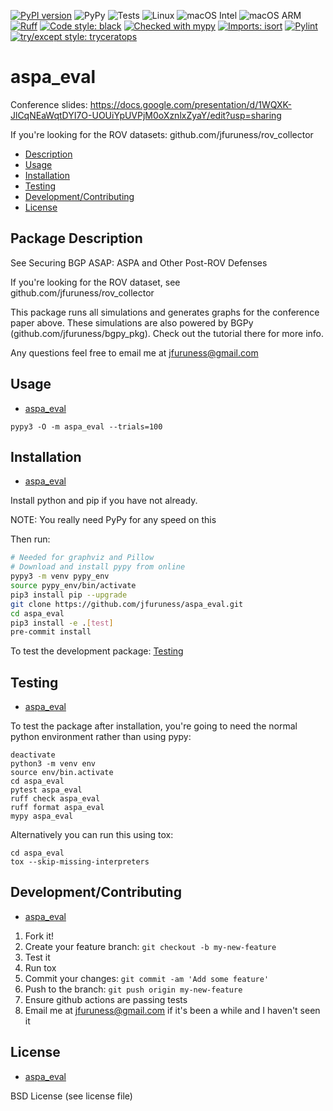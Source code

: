 [![PyPI version](https://badge.fury.io/py/aspa_eval.svg)](https://badge.fury.io/py/aspa_eval)
![PyPy](https://img.shields.io/badge/PyPy-7.3.17-blue)
![Tests](https://github.com/jfuruness/aspa_eval/actions/workflows/tests.yml/badge.svg)
![Linux](https://img.shields.io/badge/os-Linux-blue.svg)
![macOS Intel](https://img.shields.io/badge/os-macOS_Intel-lightgrey.svg)
![macOS ARM](https://img.shields.io/badge/os-macOS_ARM-lightgrey.svg)
[![Ruff](https://img.shields.io/endpoint?url=https://raw.githubusercontent.com/charliermarsh/ruff/main/assets/badge/v2.json)](https://github.com/astral-sh/ruff)
[![Code style: black](https://img.shields.io/badge/code%20style-black-000000.svg)](https://github.com/psf/black)
[![Checked with mypy](https://img.shields.io/badge/mypy-checked-2A6DBA.svg)](http://mypy-lang.org/)
[![Imports: isort](https://img.shields.io/badge/%20imports-isort-%231674b1?style=flat&labelColor=ef8336)](https://pycqa.github.io/isort/)
[![Pylint](https://img.shields.io/badge/linting-pylint-yellowgreen)](https://github.com/pylint-dev/pylint/tree/main)
[![try/except style: tryceratops](https://img.shields.io/badge/try%2Fexcept%20style-tryceratops%20%F0%9F%A6%96%E2%9C%A8-black)](https://github.com/guilatrova/tryceratops)

# aspa\_eval

Conference slides: https://docs.google.com/presentation/d/1WQXK-JlCqNEaWqtDYI7O-UOUiYpUVPjM0oXznlxZyaY/edit?usp=sharing

If you're looking for the ROV datasets: github.com/jfuruness/rov_collector


* [Description](#package-description)
* [Usage](#usage)
* [Installation](#installation)
* [Testing](#testing)
* [Development/Contributing](#developmentcontributing)
* [License](#license)

## Package Description

See Securing BGP ASAP: ASPA and Other Post-ROV Defenses

If you're looking for the ROV dataset, see github.com/jfuruness/rov_collector

This package runs all simulations and generates graphs for the conference paper above. These simulations are also powered by BGPy (github.com/jfuruness/bgpy_pkg). Check out the tutorial there for more info.

Any questions feel free to email me at jfuruness@gmail.com

## Usage
* [aspa\_eval](#aspa\_eval)

```
pypy3 -O -m aspa_eval --trials=100
```

## Installation
* [aspa\_eval](#aspa\_eval)

Install python and pip if you have not already.

NOTE: You really need PyPy for any speed on this

Then run:

```bash
# Needed for graphviz and Pillow
# Download and install pypy from online
pypy3 -m venv pypy_env
source pypy_env/bin/activate
pip3 install pip --upgrade
git clone https://github.com/jfuruness/aspa_eval.git
cd aspa_eval
pip3 install -e .[test]
pre-commit install
```

To test the development package: [Testing](#testing)


## Testing
* [aspa\_eval](#aspa\_eval)

To test the package after installation, you're going to need the normal python environment rather than using pypy:

```
deactivate
python3 -m venv env
source env/bin.activate
cd aspa_eval
pytest aspa_eval
ruff check aspa_eval
ruff format aspa_eval
mypy aspa_eval
```

Alternatively you can run this using tox:

```
cd aspa_eval
tox --skip-missing-interpreters
```


## Development/Contributing
* [aspa\_eval](#aspa\_eval)

1. Fork it!
2. Create your feature branch: `git checkout -b my-new-feature`
3. Test it
5. Run tox
6. Commit your changes: `git commit -am 'Add some feature'`
7. Push to the branch: `git push origin my-new-feature`
8. Ensure github actions are passing tests
9. Email me at jfuruness@gmail.com if it's been a while and I haven't seen it

## License
* [aspa\_eval](#aspa\_eval)

BSD License (see license file)
